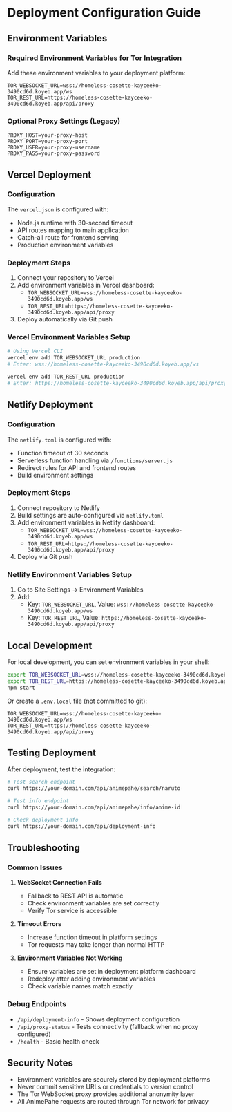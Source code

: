 # Deployment Configuration Guide

## Environment Variables

### Required Environment Variables for Tor Integration

Add these environment variables to your deployment platform:

```env
TOR_WEBSOCKET_URL=wss://homeless-cosette-kayceeko-3490cd6d.koyeb.app/ws
TOR_REST_URL=https://homeless-cosette-kayceeko-3490cd6d.koyeb.app/api/proxy
```

### Optional Proxy Settings (Legacy)
```env
PROXY_HOST=your-proxy-host
PROXY_PORT=your-proxy-port
PROXY_USER=your-proxy-username
PROXY_PASS=your-proxy-password
```

## Vercel Deployment

### Configuration
The `vercel.json` is configured with:
- Node.js runtime with 30-second timeout
- API routes mapping to main application
- Catch-all route for frontend serving
- Production environment variables

### Deployment Steps
1. Connect your repository to Vercel
2. Add environment variables in Vercel dashboard:
   - `TOR_WEBSOCKET_URL=wss://homeless-cosette-kayceeko-3490cd6d.koyeb.app/ws`
   - `TOR_REST_URL=https://homeless-cosette-kayceeko-3490cd6d.koyeb.app/api/proxy`
3. Deploy automatically via Git push

### Vercel Environment Variables Setup
```bash
# Using Vercel CLI
vercel env add TOR_WEBSOCKET_URL production
# Enter: wss://homeless-cosette-kayceeko-3490cd6d.koyeb.app/ws

vercel env add TOR_REST_URL production  
# Enter: https://homeless-cosette-kayceeko-3490cd6d.koyeb.app/api/proxy
```

## Netlify Deployment

### Configuration
The `netlify.toml` is configured with:
- Function timeout of 30 seconds
- Serverless function handling via `/functions/server.js`
- Redirect rules for API and frontend routes
- Build environment settings

### Deployment Steps
1. Connect repository to Netlify
2. Build settings are auto-configured via `netlify.toml`
3. Add environment variables in Netlify dashboard:
   - `TOR_WEBSOCKET_URL=wss://homeless-cosette-kayceeko-3490cd6d.koyeb.app/ws`
   - `TOR_REST_URL=https://homeless-cosette-kayceeko-3490cd6d.koyeb.app/api/proxy`
4. Deploy via Git push

### Netlify Environment Variables Setup
1. Go to Site Settings → Environment Variables
2. Add:
   - Key: `TOR_WEBSOCKET_URL`, Value: `wss://homeless-cosette-kayceeko-3490cd6d.koyeb.app/ws`
   - Key: `TOR_REST_URL`, Value: `https://homeless-cosette-kayceeko-3490cd6d.koyeb.app/api/proxy`

## Local Development

For local development, you can set environment variables in your shell:

```bash
export TOR_WEBSOCKET_URL=wss://homeless-cosette-kayceeko-3490cd6d.koyeb.app/ws
export TOR_REST_URL=https://homeless-cosette-kayceeko-3490cd6d.koyeb.app/api/proxy
npm start
```

Or create a `.env.local` file (not committed to git):
```env
TOR_WEBSOCKET_URL=wss://homeless-cosette-kayceeko-3490cd6d.koyeb.app/ws
TOR_REST_URL=https://homeless-cosette-kayceeko-3490cd6d.koyeb.app/api/proxy
```

## Testing Deployment

After deployment, test the integration:

```bash
# Test search endpoint
curl https://your-domain.com/api/animepahe/search/naruto

# Test info endpoint  
curl https://your-domain.com/api/animepahe/info/anime-id

# Check deployment info
curl https://your-domain.com/api/deployment-info
```

## Troubleshooting

### Common Issues

1. **WebSocket Connection Fails**
   - Fallback to REST API is automatic
   - Check environment variables are set correctly
   - Verify Tor service is accessible

2. **Timeout Errors**
   - Increase function timeout in platform settings
   - Tor requests may take longer than normal HTTP

3. **Environment Variables Not Working**
   - Ensure variables are set in deployment platform dashboard
   - Redeploy after adding environment variables
   - Check variable names match exactly

### Debug Endpoints

- `/api/deployment-info` - Shows deployment configuration
- `/api/proxy-status` - Tests connectivity (fallback when no proxy configured)
- `/health` - Basic health check

## Security Notes

- Environment variables are securely stored by deployment platforms
- Never commit sensitive URLs or credentials to version control
- The Tor WebSocket proxy provides additional anonymity layer
- All AnimePahe requests are routed through Tor network for privacy
